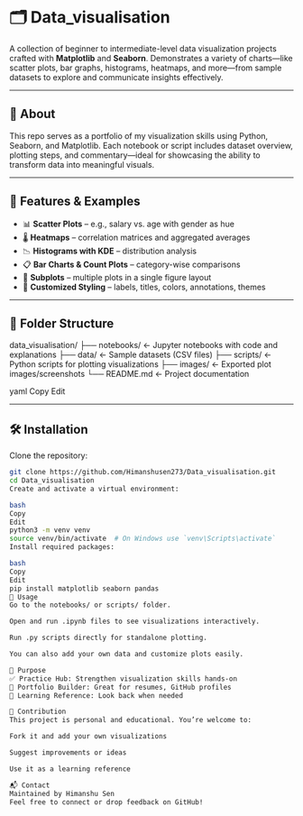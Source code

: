 # 🗂️ Data_visualisation

A collection of beginner to intermediate-level data visualization projects crafted with **Matplotlib** and **Seaborn**. Demonstrates a variety of charts—like scatter plots, bar graphs, histograms, heatmaps, and more—from sample datasets to explore and communicate insights effectively.

---

## 📄 About

This repo serves as a portfolio of my visualization skills using Python, Seaborn, and Matplotlib. Each notebook or script includes dataset overview, plotting steps, and commentary—ideal for showcasing the ability to transform data into meaningful visuals.

---

## 🚀 Features & Examples

- 📊 **Scatter Plots** – e.g., salary vs. age with gender as hue  
- 🌡️ **Heatmaps** – correlation matrices and aggregated averages  
- 📉 **Histograms with KDE** – distribution analysis  
- 📋 **Bar Charts & Count Plots** – category-wise comparisons  
- 🧱 **Subplots** – multiple plots in a single figure layout  
- 🎨 **Customized Styling** – labels, titles, colors, annotations, themes

---

## 📁 Folder Structure

data_visualisation/
├── notebooks/ ← Jupyter notebooks with code and explanations
├── data/ ← Sample datasets (CSV files)
├── scripts/ ← Python scripts for plotting visualizations
├── images/ ← Exported plot images/screenshots
└── README.md ← Project documentation

yaml
Copy
Edit

---

## 🛠️ Installation

Clone the repository:
```bash
git clone https://github.com/Himanshusen273/Data_visualisation.git
cd Data_visualisation
Create and activate a virtual environment:

bash
Copy
Edit
python3 -m venv venv
source venv/bin/activate  # On Windows use `venv\Scripts\activate`
Install required packages:

bash
Copy
Edit
pip install matplotlib seaborn pandas
🧪 Usage
Go to the notebooks/ or scripts/ folder.

Open and run .ipynb files to see visualizations interactively.

Run .py scripts directly for standalone plotting.

You can also add your own data and customize plots easily.

🎯 Purpose
✅ Practice Hub: Strengthen visualization skills hands-on
📁 Portfolio Builder: Great for resumes, GitHub profiles
🧠 Learning Reference: Look back when needed

📝 Contribution
This project is personal and educational. You’re welcome to:

Fork it and add your own visualizations

Suggest improvements or ideas

Use it as a learning reference

📬 Contact
Maintained by Himanshu Sen
Feel free to connect or drop feedback on GitHub!
